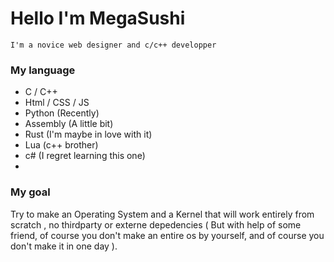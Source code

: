 # Hello I'm MegaSushi
`I'm a novice web designer and c/c++ developper`
<br>
### My language
- C / C++
- Html / CSS / JS
- Python (Recently)
- Assembly (A little bit)
- Rust (I'm maybe in love with it)
- Lua (c++ brother)
- c# (I regret learning this one)
- 

### My goal
Try to make an Operating System and a Kernel that will work entirely from scratch , no thirdparty or externe depedencies ( But with help of some friend, of course you don't make an entire os by yourself, and of course you don't make it in one day ).
